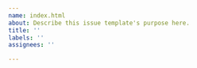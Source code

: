 ```yaml
---
name: index.html
about: Describe this issue template's purpose here.
title: ''
labels: ''
assignees: ''

---
```




